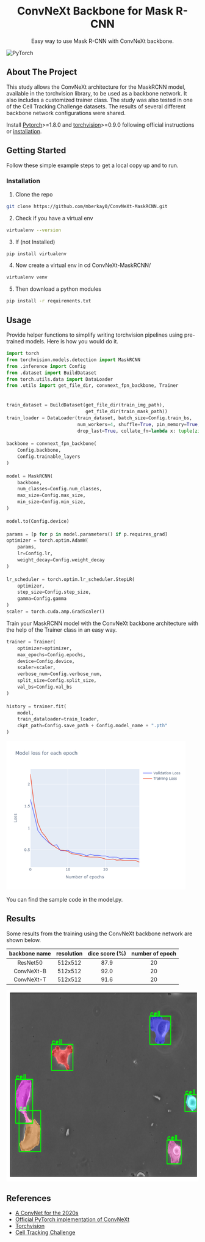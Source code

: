 <br />
<p align="center">
  
  <h1 align="center">ConvNeXt Backbone for Mask R-CNN</h1>

  <p align="center">
    Easy way to use Mask R-CNN with ConvNeXt backbone.
    <br />
  </p>
</p>


![PyTorch](https://img.shields.io/badge/PyTorch-%23EE4C2C.svg?style=for-the-badge&logo=PyTorch&logoColor=white)


<!-- ABOUT THE PROJECT -->
## About The Project

This study allows the ConvNeXt architecture for the MaskRCNN model, available in the torchvision library, to be used as a backbone network. It also includes a customized trainer class. The study was also tested in one of the Cell Tracking Challenge datasets. The results of several different backbone network configurations were shared.

Install [Pytorch](https://pytorch.org/)>=1.8.0 and [torchvision](https://pytorch.org/vision/stable/index.html)>=0.9.0 following official instructions or [installation](#Installation). 

<!-- GETTING STARTED -->
## Getting Started

Follow these simple example steps to get a local copy up and to run.


### Installation

1. Clone the repo
```sh
git clone https://github.com/mberkay0/ConvNeXt-MaskRCNN.git
```
2. Check if you have a virtual env 
```sh
virtualenv --version
```
3. If (not Installed) 
```sh
pip install virtualenv
```
4. Now create a virtual env in cd ConvNeXt-MaskRCNN/
```sh
virtualenv venv
```
5. Then download a python modules
```sh
pip install -r requirements.txt
```

<!-- USAGE -->
## Usage

Provide helper functions to simplify writing torchvision pipelines using pre-trained models. Here is how you would do it.

```python
import torch
from torchvision.models.detection import MaskRCNN
from .inference import Config
from .dataset import BuildDataset
from torch.utils.data import DataLoader
from .utils import get_file_dir, convnext_fpn_backbone, Trainer


train_dataset = BuildDataset(get_file_dir(train_img_path), 
                             get_file_dir(train_mask_path))
train_loader = DataLoader(train_dataset, batch_size=Config.train_bs, 
                          num_workers=4, shuffle=True, pin_memory=True, 
                          drop_last=True, collate_fn=lambda x: tuple(zip(*x)))

backbone = convnext_fpn_backbone(
    Config.backbone,
    Config.trainable_layers
)

model = MaskRCNN(
    backbone, 
    num_classes=Config.num_classes, 
    max_size=Config.max_size,
    min_size=Config.min_size,
)

model.to(Config.device)

params = [p for p in model.parameters() if p.requires_grad]
optimizer = torch.optim.AdamW(
    params, 
    lr=Config.lr, 
    weight_decay=Config.weight_decay
)

lr_scheduler = torch.optim.lr_scheduler.StepLR(
    optimizer,
    step_size=Config.step_size,
    gamma=Config.gamma
)
scaler = torch.cuda.amp.GradScaler()
```

Train your MaskRCNN model with the ConvNeXt backbone architecture with the help of the Trainer class in an easy way.

```python
trainer = Trainer(
    optimizer=optimizer,
    max_epochs=Config.epochs,
    device=Config.device,
    scaler=scaler,
    verbose_num=Config.verbose_num,
    split_size=Config.split_size,
    val_bs=Config.val_bs
)

history = trainer.fit(
    model, 
    train_dataloader=train_loader, 
    ckpt_path=Config.save_path + Config.model_name + ".pth"
)
```

<img src="/images/lossplot.png" alt="train-val-loss" width="470" height="390"/>

You can find the sample code in the model.py.

<!-- RESULTS -->
## Results

Some results from the training using the ConvNeXt backbone network are shown below.

| backbone name | resolution |dice score (%) | number of epoch | 
|:---:|:---:|:---:|:---:|
| ResNet50 | 512x512 | 87.9 | 20 |
| ConvNeXt-B | 512x512 | 92.0 | 20 |
| ConvNeXt-T | 512x512 | 91.6 | 20 | 


<img src="/images/result.png" alt="example-result" width="600" height="500"/>


## References

* [A ConvNet for the 2020s](https://arxiv.org/abs/2201.03545)
* [Official PyTorch implementation of ConvNeXt](https://github.com/facebookresearch/ConvNeXt)
* [Torchvision](https://pytorch.org/vision/stable/index.html)
* [Cell Tracking Challenge](http://celltrackingchallenge.net)
